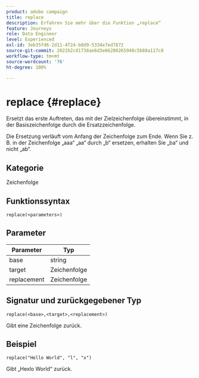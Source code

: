 ```yaml
---
product: adobe campaign
title: replace
description: Erfahren Sie mehr über die Funktion „replace“
feature: Journeys
role: Data Engineer
level: Experienced
exl-id: 3eb35fd6-2d11-4f24-b0d9-5334e7ed7872
source-git-commit: 2022b2c81738ae6d3e66280265948c5b88a117c8
workflow-type: tm+mt
source-wordcount: '76'
ht-degree: 100%

---
```


# replace {#replace}

Ersetzt das erste Auftreten, das mit der Zielzeichenfolge übereinstimmt, in der Basiszeichenfolge durch die Ersatzzeichenfolge.

Die Ersetzung verläuft vom Anfang der Zeichenfolge zum Ende. Wenn Sie z. B. in der Zeichenfolge „aaa“ „aa“ durch „b“ ersetzen, erhalten Sie „ba“ und nicht „ab“.

## Kategorie

Zeichenfolge

## Funktionssyntax

`replace(<parameters>)`

## Parameter

| Parameter | Typ |
|-----------|--------------|
| base | string |
| target | Zeichenfolge |
| replacement | Zeichenfolge |

## Signatur und zurückgegebener Typ

`replace(<base>,<target>,<replacement>)`

Gibt eine Zeichenfolge zurück.

## Beispiel

`replace("Hello World", "l", "x")`

Gibt „Hexlo World“ zurück.
